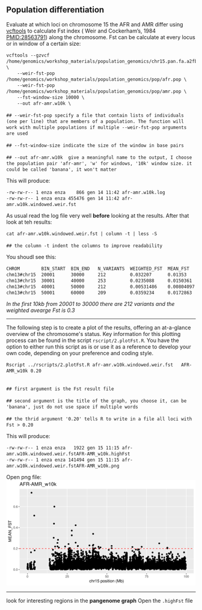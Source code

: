 ##  Population differentiation 

Evaluate at which loci on chromosome 15 the AFR and AMR differ using [vcftools](https://vcftools.github.io/) to calculate Fst index ( Weir and Cockerham’s, 1984 [PMID:28563791](https://pubmed.ncbi.nlm.nih.gov/28563791/)) along the chromosome. Fst can be calculate at every locus or in window of a certain size: 


```shell
vcftools --gzvcf /home/genomics/workshop_materials/population_genomics/chr15.pan.fa.a2fb268.4030258.6a1ecc2.smooth.reliable.vcf.gz \
    --weir-fst-pop /home/genomics/workshop_materials/population_genomics/pop/afr.pop \
    --weir-fst-pop /home/genomics/workshop_materials/population_genomics/pop/amr.pop \
    --fst-window-size 10000 \
    --out afr-amr.w10k \

## --weir-fst-pop specify a file that contain lists of individuals (one per line) that are members of a population. The function will work with multiple populations if multiple --weir-fst-pop arguments are used

## --fst-window-size indicate the size of the window in base pairs 

## --out afr-amr.w10k  give a meaningful name to the output, I choose the population pair 'afr-amr', 'w' for windows, '10k' window size. it could be called 'banana', it won't matter 
```

<!--
vcftools --gzvcf ../data/chr15.pan.fa.a2fb268.4030258.6a1ecc2.smooth.reliable.vcf.gz   --weir-fst-pop ../data/pop/afr.onlyid --weir-fst-pop ../data/pop/amr.onlyid --out afr-amr.w10k  --fst-window-size 10000
---> 

This will produce: 

```shell
-rw-rw-r-- 1 enza enza    866 gen 14 11:42 afr-amr.w10k.log
-rw-rw-r-- 1 enza enza 455476 gen 14 11:42 afr-amr.w10k.windowed.weir.fst

```

As usual read the log file very well **before** looking at the results. After that look at teh results: 

```shell
cat afr-amr.w10k.windowed.weir.fst | column -t | less -S 

## the column -t indent the columns to improve readability 
```

You shoudl see this: 

```shell
CHROM        BIN_START  BIN_END   N_VARIANTS  WEIGHTED_FST  MEAN_FST
chm13#chr15  20001      30000     212         0.032207      0.01353
chm13#chr15  30001      40000     253         0.0235088     0.0150361
chm13#chr15  40001      50000     212         0.00531486    0.00804097
chm13#chr15  50001      60000     209         0.0359234     0.0172863

```
_In the first 10kb from 20001 to 30000 there are 212 variants and the weighted avearge Fst is 0.3_

***
The following step is to create a plot of the results, offering an at-a-glance overview of the chromosome's status. Key information for this plotting process can be found in the script `rscript/2.plotFst.R`. You have the option to either run this script as is or use it as a reference to develop your own code, depending on your preference and coding style.

```shell
Rscript ../rscripts/2.plotFst.R afr-amr.w10k.windowed.weir.fst   AFR-AMR_w10k 0.20


## first argument is the Fst result file 

## second argument is the title of the graph, you choose it, can be 'banana', just do not use space if multiple words 

## the thrid argument '0.20' tells R to write in a file all loci with Fst > 0.20
```

This will produce: 

```shell
-rw-rw-r-- 1 enza enza   1922 gen 15 11:15 afr-amr.w10k.windowed.weir.fstAFR-AMR_w10k.highFst
-rw-rw-r-- 1 enza enza 141494 gen 15 11:15 afr-amr.w10k.windowed.weir.fstAFR-AMR_w10k.png

```

Open png file: 
![Fst](../img/afr-amr.w10k.windowed.weir.fstAFR-AMR_w10k.png)


***
look for interesting regions in the **pangenome graph** 
Open the `.highFst` file
 



<!---GOLGA8 https://www.ncbi.nlm.nih.gov/pmc/articles/PMC4244265/---> 

